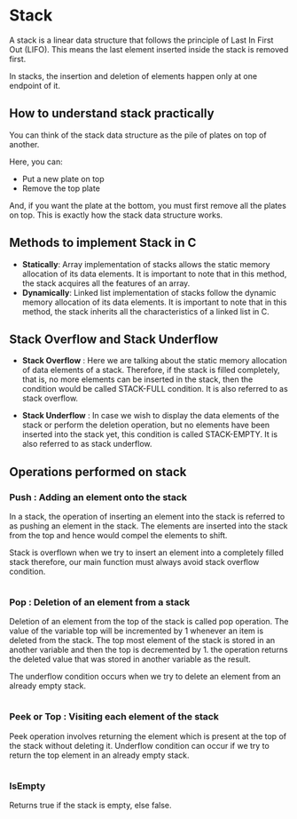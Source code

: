 # Stack

A stack is a linear data structure that follows the principle of Last In First Out (LIFO). This means the last element inserted inside the stack is removed first.

In stacks, the insertion and deletion of elements happen only at one endpoint of it.

## How to understand stack practically
You can think of the stack data structure as the pile of plates on top of another.

Here, you can:

* Put a new plate on top
* Remove the top plate

And, if you want the plate at the bottom, you must first remove all the plates on top. This is exactly how the stack data structure works.

## Methods to implement Stack in C
* **Statically**: Array implementation of stacks allows the static memory allocation of its data elements. It is important to note that in this method, the stack acquires all the features of an array.
* **Dynamically**: Linked list implementation of stacks follow the dynamic memory allocation of its data elements. It is important to note that in this method, the stack inherits all the characteristics of a linked list in C.

## Stack Overflow and Stack Underflow
* **Stack Overflow** : Here we are talking about the static memory allocation of data elements of a stack. Therefore, if the stack is filled completely, that is, no more elements can be inserted in the stack, then the condition would be called STACK-FULL condition. It is also referred to as stack overflow.

* **Stack Underflow** : In case we wish to display the data elements of the stack or perform the deletion operation, but no elements have been inserted into the stack yet, this condition is called STACK-EMPTY. It is also referred to as stack underflow.

## Operations performed on stack

### Push : Adding an element onto the stack
In a stack, the operation of inserting an element into the stack is referred to as pushing an element in the stack. The elements are inserted into the stack from the top and hence would compel the elements to shift.

Stack is overflown when we try to insert an element into a completely filled stack therefore, our main function must always avoid stack overflow condition.

```c

```
### Pop : Deletion of an element from a stack
Deletion of an element from the top of the stack is called pop operation. The value of the variable top will be incremented by 1 whenever an item is deleted from the stack. The top most element of the stack is stored in an another variable and then the top is decremented by 1. the operation returns the deleted value that was stored in another variable as the result.

The underflow condition occurs when we try to delete an element from an already empty stack.

```c

```

### Peek or Top : Visiting each element of the stack
Peek operation involves returning the element which is present at the top of the stack without deleting it. Underflow condition can occur if we try to return the top element in an already empty stack.

```c

```

### IsEmpty
Returns true if the stack is empty, else false.

```c

```
